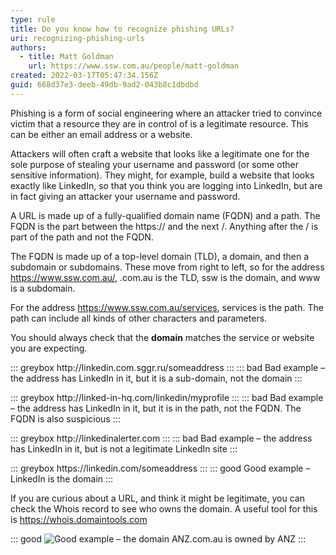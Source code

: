 ```yaml
---
type: rule
title: Do you know how to recognize phishing URLs?
uri: recognizing-phishing-urls
authors:
  - title: Matt Goldman
    url: https://www.ssw.com.au/people/matt-goldman
created: 2022-03-17T05:47:34.156Z
guid: 668d37e3-deeb-49db-9ad2-043b8c1dbdbd
---
```


Phishing is a form of social engineering where an attacker tried to convince victim that a resource they are in control of is a legitimate resource. This can be either an email address or a website.

Attackers will often craft a website that looks like a legitimate one for the sole purpose of stealing your username and password (or some other sensitive information). They might, for example, build a website that looks exactly like LinkedIn, so that you think you are logging into LinkedIn, but are in fact giving an attacker your username and password.

<!--endintro-->

A URL is made up of a fully-qualified domain name (FQDN) and a path. The FQDN is the part between the https:// and the next /. Anything after the / is part of the path and not the FQDN.

The FQDN is made up of a top-level domain (TLD), a domain, and then a subdomain or subdomains. These move from right to left, so for the address <https://www.ssw.com.au/>, .com.au is the TLD, ssw is the domain, and www is a subdomain.

For the address <https://www.ssw.com.au/services>, services is the path. The path can include all kinds of other characters and parameters.

You should always check that the **domain** matches the service or website you are expecting.

::: greybox
http&#58;//linkedin&#46;com&#46;sggr&#46;ru/someaddress
:::
::: bad
Bad example – the address has LinkedIn in it, but it is a sub-domain, not the domain
:::

::: greybox
http&#58;//linked-in-hq&#46;com/linkedin/myprofile
:::
::: bad
Bad example – the address has LinkedIn in it, but it is in the path, not the FQDN. The FQDN is also suspicious
:::

::: greybox
http&#58;//linkedinalerter&#46;com
:::
::: bad
Bad example – the address has LinkedIn in it, but is not a legitimate LinkedIn site
:::

::: greybox
https&#58;//linkedin&#46;com/someaddress
:::
::: good
Good example – LinkedIn is the domain
:::

If you are curious about a URL, and think it might be legitimate, you can check the Whois record to see who owns the domain. A useful tool for this is <https://whois.domaintools.com>

::: good
![Good example – the domain ANZ.com.au is owned by ANZ](good-whois.png)
:::